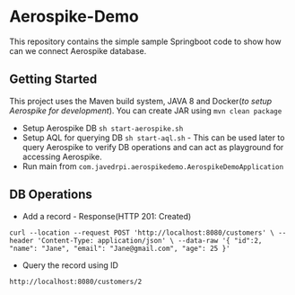 # Aerospike-Demo

This repository contains the simple sample Springboot code to show how can we connect Aerospike database.

Getting Started
---------------
This project uses the Maven build system, JAVA 8 and Docker(*to setup Aerospike for development*). 
You can create JAR using `mvn clean package`

*   Setup Aerospike DB `sh start-aerospike.sh`
*   Setup AQL for querying DB `sh start-aql.sh` - This can be used later to query Aerospike to verify DB operations and can act as playground for accessing Aerospike.
*   Run main from `com.javedrpi.aerospikedemo.AerospikeDemoApplication`

DB Operations
-------------
* Add a record - Response(HTTP 201: Created)

`curl --location --request POST 'http://localhost:8080/customers' \
 --header 'Content-Type: application/json' \
 --data-raw '{
     "id":2,
     "name": "Jane",
     "email": "Jane@gmail.com",
     "age": 25
 }'`
 
 * Query the record using ID
 
 `http://localhost:8080/customers/2`

